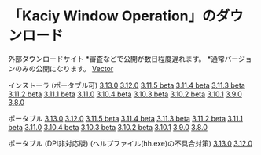 # 「Kaciy Window Operation」のダウンロード

外部ダウンロードサイト
*審査などで公開が数日程度遅れます。
*通常バージョンのみの公開になります。
<a href = "https://www.vector.co.jp/soft/winnt/util/se510818.html">Vector</a>

インストーラ (ポータブル可)
<a href = "https://drive.google.com/uc?export=download&id=1XjdQKzK0HvfQ4JccDuftmXI4bAO-vwqQ">3.13.0</a>
<a href = "https://drive.google.com/uc?export=download&id=1g6uy_H_DW3xVRxFPCJgNBSKAtEOAeZV1">3.12.0</a>
<a href = "https://drive.google.com/uc?export=download&id=1HgLwYOPfTdmwsEIwqWJt-Rq4g2I-qt2i">3.11.5 beta</a>
<a href = "https://drive.google.com/uc?export=download&id=1jNh8pdcxecye3n76mRQKQye-SZVVvpRg">3.11.4 beta</a>
<a href = "https://drive.google.com/uc?export=download&id=1cWxzNtgyvRL5UGwbR7Z24AF0numImTGS">3.11.3 beta</a>
<a href = "https://drive.google.com/uc?export=download&id=1kYmY-D-uBds3dKYju5jsLQ8-gYPWVsUd">3.11.2 beta</a>
<a href = "https://drive.google.com/uc?export=download&id=1ghSr5cCH7HjAZBjYvKivoyYUPOz1J509">3.11.1 beta</a>
<a href = "https://drive.google.com/uc?export=download&id=1Jgr0aMu7glO57CSfn4SAtxSSPj-kMTCW">3.11.0</a>
<a href = "https://drive.google.com/uc?export=download&id=1buiyACsSAEBvW9N60_x2PJV4Ipfwb2P4">3.10.4 beta</a>
<a href = "https://drive.google.com/uc?export=download&id=1rM88lDyUh3tObujKvURyx423IQWMaqaa">3.10.3 beta</a>
<a href = "https://drive.google.com/uc?export=download&id=12XvgR_nKxkW5zmY_cf1yqefwilpDmdof">3.10.2 beta</a>
<a href = "https://drive.google.com/uc?export=download&id=1SFUHIWijebwUnaxEombXCUJYkfFJSSSz">3.10.1</a>
<a href = "https://drive.google.com/uc?export=download&id=1Du78ti8Ldxa4VTp8bjIA0B7qa56YJbqw">3.9.0</a>
<a href = "https://drive.google.com/uc?export=download&id=17_tU40LstH2sCXuH9No0IrDagJBY5t_B">3.8.0</a>

ポータブル
<a href = "https://drive.google.com/uc?export=download&id=1yg6Zo0FTF1em9tK5tw1In8RoIVnDm9QD">3.13.0</a>
<a href = "https://drive.google.com/uc?export=download&id=1hRYSe_Q6xu5kPqgdhZV1nDuYga07vGIl">3.12.0</a>
<a href = "https://drive.google.com/uc?export=download&id=19avF_cnwnYMg-yC9WaILtEHlKXzl-IGr">3.11.5 beta</a>
<a href = "https://drive.google.com/uc?export=download&id=10PHaoQa3nAA8ltn2G1-esG-WVpVCi1bT">3.11.4 beta</a>
<a href = "https://drive.google.com/uc?export=download&id=1JXF4_yKulqAxDKE4eKbISyRkaPK_XJFG">3.11.3 beta</a>
<a href = "https://drive.google.com/uc?export=download&id=1wcT753hkigATlQ93jjb1Nyh5ZroZc-N9">3.11.2 beta</a>
<a href = "https://drive.google.com/uc?export=download&id=14Ic52xtHrH5Bl5Mu7ETjzxmn9NHfUAoS">3.11.1 beta</a>
<a href = "https://drive.google.com/uc?export=download&id=14Ic52xtHrH5Bl5Mu7ETjzxmn9NHfUAoS">3.11.0</a>
<a href = "https://drive.google.com/uc?export=download&id=1WKXsOO0S4Fa7nYsO46Y6ndcqZtm8tTjh">3.10.4 beta</a>
<a href = "https://drive.google.com/uc?export=download&id=12GotTrryOM1FUPnEtQwdKRCuVSMPEAGo">3.10.3 beta</a>
<a href = "https://drive.google.com/uc?export=download&id=13I-Sat5PjTQ53EOOom-AfEb_tI0Vt7ed">3.10.2 beta</a>
<a href = "https://drive.google.com/uc?export=download&id=1vQGr6wm6uHaziTiwG4iIATiz_Ns1W3KU">3.10.1</a>
<a href = "https://drive.google.com/uc?export=download&id=1l6-i6Svv9tkZh4TNJlOCU7-XZ5vSzAul">3.9.0</a>
<a href = "https://drive.google.com/uc?export=download&id=1TmZe2Y2W4d0As6Vacbek5oc3k9-l4A8A">3.8.0</a>

ポータブル (DPI非対応版) (ヘルプファイル(hh.exe)の不具合対策)
<a href = "https://drive.google.com/uc?export=download&id=13tFnQ_868RXPrKMml5DjSEogrsPYjef1">3.13.0</a>
<a href = "https://drive.google.com/uc?export=download&id=1_fdbKFIrcHZYSOraZ0m-CsKy98U7-62G">3.12.0</a>
